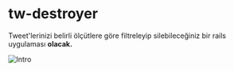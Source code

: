 # tw-destroyer

Tweet'lerinizi belirli ölçütlere göre filtreleyip silebileceğiniz bir rails uygulaması **olacak.**

![Intro](https://gifyu.com/images/tw-destroyer-intro_CLIPCHAMP_720p.gif)
